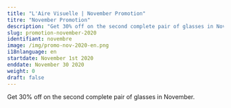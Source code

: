```yaml
---
title: "L'Aire Visuelle | November Promotion"
titre: "November Promotion"
description: "Get 30% off on the second complete pair of glasses in November."
slug: promotion-november-2020
identifiant: novembre
image: /img/promo-nov-2020-en.png 
i18nlanguage: en
startdate: November 1st 2020
enddate: November 30 2020
weight: 0
draft: false
---
```


Get 30% off on the second complete pair of glasses in November.
